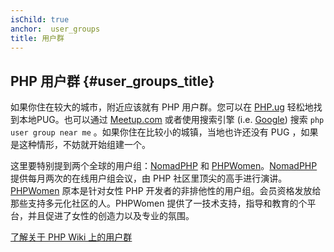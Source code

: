 ```yaml
---
isChild: true
anchor:  user_groups
title: 用户群
---
```


## PHP 用户群 {#user_groups_title}

如果你住在较大的城市，附近应该就有 PHP 用户群。您可以在 [PHP.ug][php-ug] 轻松地找到本地PUG。也可以通过 [Meetup.com][meetup] 或者使用搜索引擎 (i.e. [Google][google]) 搜索 ```php user group near me``` 。如果你住在比较小的城镇，当地也许还没有 PUG ，如果是这种情形，不妨就开始组建一个。

这里要特别提到两个全球的用户组：[NomadPHP] 和 [PHPWomen]。[NomadPHP] 提供每月两次的在线用户组会议，由 PHP 社区里顶尖的高手进行演讲。[PHPWomen] 原本是针对女性 PHP 开发者的非排他性的用户组。会员资格发放给那些支持多元化社区的人。PHPWomen 提供了一技术支持，指导和教育的个平台，并且促进了女性的创造力以及专业的氛围。

[了解关于 PHP Wiki 上的用户群][php-wiki]

[google]: https://www.google.com/search?q=php+user+group+near+me
[meetup]: http://www.meetup.com/find/
[php-ug]: https://php.ug/
[NomadPHP]: https://nomadphp.com/
[PHPWomen]: http://phpwomen.org/
[php-wiki]: https://wiki.php.net/usergroups
